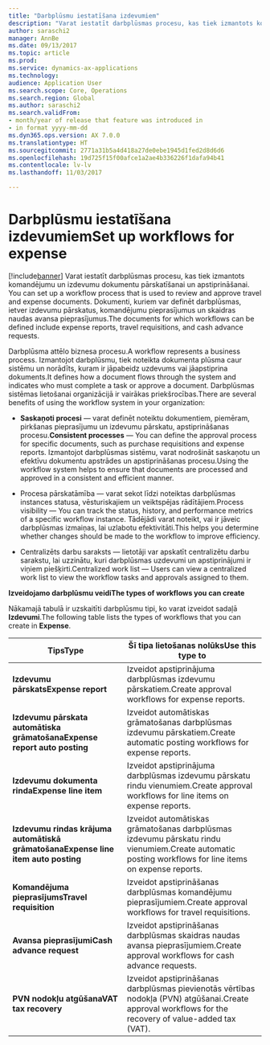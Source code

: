```yaml
---
title: "Darbplūsmu iestatīšana izdevumiem"
description: "Varat iestatīt darbplūsmas procesu, kas tiek izmantots komandējumu un izdevumu dokumentu pārskatīšanai un apstiprināšanai."
author: saraschi2
manager: AnnBe
ms.date: 09/13/2017
ms.topic: article
ms.prod: 
ms.service: dynamics-ax-applications
ms.technology: 
audience: Application User
ms.search.scope: Core, Operations
ms.search.region: Global
ms.author: saraschi2
ms.search.validFrom:
- month/year of release that feature was introduced in
- in format yyyy-mm-dd
ms.dyn365.ops.version: AX 7.0.0
ms.translationtype: HT
ms.sourcegitcommit: 2771a31b5a4d418a27de0ebe1945d1fed2d8d6d6
ms.openlocfilehash: 19d725f15f00afce1a2ae4b336226f1dafa94b41
ms.contentlocale: lv-lv
ms.lasthandoff: 11/03/2017

---
```


# <a name="set-up-workflows-for-expense"></a><span data-ttu-id="bcc25-103">Darbplūsmu iestatīšana izdevumiem</span><span class="sxs-lookup"><span data-stu-id="bcc25-103">Set up workflows for expense</span></span>

[!include[banner](../includes/banner.md)]<span data-ttu-id="bcc25-104"> Varat iestatīt darbplūsmas procesu, kas tiek izmantots komandējumu un izdevumu dokumentu pārskatīšanai un apstiprināšanai.</span><span class="sxs-lookup"><span data-stu-id="bcc25-104"> You can set up a workflow process that is used to review and approve travel and expense documents.</span></span> <span data-ttu-id="bcc25-105">Dokumenti, kuriem var definēt darbplūsmas, ietver izdevumu pārskatus, komandējumu pieprasījumus un skaidras naudas avansa pieprasījumus.</span><span class="sxs-lookup"><span data-stu-id="bcc25-105">The documents for which workflows can be defined include expense reports, travel requisitions, and cash advance requests.</span></span>

<span data-ttu-id="bcc25-106">Darbplūsma attēlo biznesa procesu.</span><span class="sxs-lookup"><span data-stu-id="bcc25-106">A workflow represents a business process.</span></span> <span data-ttu-id="bcc25-107">Izmantojot darbplūsmu, tiek noteikta dokumenta plūsma caur sistēmu un norādīts, kuram ir jāpabeidz uzdevums vai jāapstiprina dokuments.</span><span class="sxs-lookup"><span data-stu-id="bcc25-107">It defines how a document flows through the system and indicates who must complete a task or approve a document.</span></span> <span data-ttu-id="bcc25-108">Darbplūsmas sistēmas lietošanai organizācijā ir vairākas priekšrocības.</span><span class="sxs-lookup"><span data-stu-id="bcc25-108">There are several benefits of using the workflow system in your organization:</span></span>

-   <span data-ttu-id="bcc25-109">**Saskaņoti procesi** — varat definēt noteiktu dokumentiem, piemēram, pirkšanas pieprasījumu un izdevumu pārskatu, apstiprināšanas procesu.</span><span class="sxs-lookup"><span data-stu-id="bcc25-109">**Consistent processes** — You can define the approval process for specific documents, such as purchase requisitions and expense reports.</span></span> <span data-ttu-id="bcc25-110">Izmantojot darbplūsmas sistēmu, varat nodrošināt saskaņotu un efektīvu dokumentu apstrādes un apstiprināšanas procesu.</span><span class="sxs-lookup"><span data-stu-id="bcc25-110">Using the workflow system helps to ensure that documents are processed and approved in a consistent and efficient manner.</span></span>

-   <span data-ttu-id="bcc25-111">Procesa pārskatāmība — varat sekot līdzi noteiktas darbplūsmas instances statusa, vēsturiskajiem un veiktspējas rādītājiem.</span><span class="sxs-lookup"><span data-stu-id="bcc25-111">Process visibility — You can track the status, history, and performance metrics of a specific workflow instance.</span></span> <span data-ttu-id="bcc25-112">Tādējādi varat noteikt, vai ir jāveic darbplūsmas izmaiņas, lai uzlabotu efektivitāti.</span><span class="sxs-lookup"><span data-stu-id="bcc25-112">This helps you determine whether changes should be made to the workflow to improve efficiency.</span></span>

-   <span data-ttu-id="bcc25-113">Centralizēts darbu saraksts — lietotāji var apskatīt centralizētu darbu sarakstu, lai uzzinātu, kuri darbplūsmas uzdevumi un apstiprinājumi ir viņiem piešķirti.</span><span class="sxs-lookup"><span data-stu-id="bcc25-113">Centralized work list — Users can view a centralized work list to view the workflow tasks and approvals assigned to them.</span></span> 

<span data-ttu-id="bcc25-114">**Izveidojamo darbplūsmu veidi**</span><span class="sxs-lookup"><span data-stu-id="bcc25-114">**The types of workflows you can create**</span></span>

<span data-ttu-id="bcc25-115">Nākamajā tabulā ir uzskaitīti darbplūsmu tipi, ko varat izveidot sadaļā **Izdevumi**.</span><span class="sxs-lookup"><span data-stu-id="bcc25-115">The following table lists the types of workflows that you can create in **Expense**.</span></span>

| <span data-ttu-id="bcc25-116">**Tips**</span><span class="sxs-lookup"><span data-stu-id="bcc25-116">**Type**</span></span>                           | <span data-ttu-id="bcc25-117">**Šī tipa lietošanas nolūks**</span><span class="sxs-lookup"><span data-stu-id="bcc25-117">**Use this type to**</span></span>                                                 |     
|------------------------------------|----------------------------------------------------------------------|
| <span data-ttu-id="bcc25-118">**Izdevumu pārskats**</span><span class="sxs-lookup"><span data-stu-id="bcc25-118">**Expense report**</span></span>                 | <span data-ttu-id="bcc25-119">Izveidot apstiprinājuma darbplūsmas izdevumu pārskatiem.</span><span class="sxs-lookup"><span data-stu-id="bcc25-119">Create approval workflows for expense reports.</span></span>                       |      
| <span data-ttu-id="bcc25-120">**Izdevumu pārskata automātiska grāmatošana**</span><span class="sxs-lookup"><span data-stu-id="bcc25-120">**Expense report auto posting**</span></span>    | <span data-ttu-id="bcc25-121">Izveidot automātiskas grāmatošanas darbplūsmas izdevumu pārskatiem.</span><span class="sxs-lookup"><span data-stu-id="bcc25-121">Create automatic posting workflows for expense reports.</span></span>              |     
| <span data-ttu-id="bcc25-122">**Izdevumu dokumenta rinda**</span><span class="sxs-lookup"><span data-stu-id="bcc25-122">**Expense line item**</span></span>              | <span data-ttu-id="bcc25-123">Izveidot apstiprinājuma darbplūsmas izdevumu pārskatu rindu vienumiem.</span><span class="sxs-lookup"><span data-stu-id="bcc25-123">Create approval workflows for line items on expense reports.</span></span>         |     
| <span data-ttu-id="bcc25-124">**Izdevumu rindas krājuma automātiskā grāmatošana**</span><span class="sxs-lookup"><span data-stu-id="bcc25-124">**Expense line item auto posting**</span></span> | <span data-ttu-id="bcc25-125">Izveidot automātiskas grāmatošanas darbplūsmas izdevumu pārskatu rindu vienumiem.</span><span class="sxs-lookup"><span data-stu-id="bcc25-125">Create automatic posting workflows for line items on expense reports.</span></span>|
| <span data-ttu-id="bcc25-126">**Komandējuma pieprasījums**</span><span class="sxs-lookup"><span data-stu-id="bcc25-126">**Travel requisition**</span></span>             | <span data-ttu-id="bcc25-127">Izveidot apstiprināšanas darbplūsmas komandējumu pieprasījumiem.</span><span class="sxs-lookup"><span data-stu-id="bcc25-127">Create approval workflows for travel requisitions.</span></span>                   |    
| <span data-ttu-id="bcc25-128">**Avansa pieprasījumi**</span><span class="sxs-lookup"><span data-stu-id="bcc25-128">**Cash advance request**</span></span>           | <span data-ttu-id="bcc25-129">Izveidot apstiprināšanas darbplūsmas skaidras naudas avansa pieprasījumiem.</span><span class="sxs-lookup"><span data-stu-id="bcc25-129">Create approval workflows for cash advance requests.</span></span>                 |     
| <span data-ttu-id="bcc25-130">**PVN nodokļu atgūšana**</span><span class="sxs-lookup"><span data-stu-id="bcc25-130">**VAT tax recovery**</span></span>               | <span data-ttu-id="bcc25-131">Izveidot apstiprināšanas darbplūsmas pievienotās vērtības nodokļa (PVN) atgūšanai.</span><span class="sxs-lookup"><span data-stu-id="bcc25-131">Create approval workflows for the recovery of value-added tax (VAT).</span></span> |       

